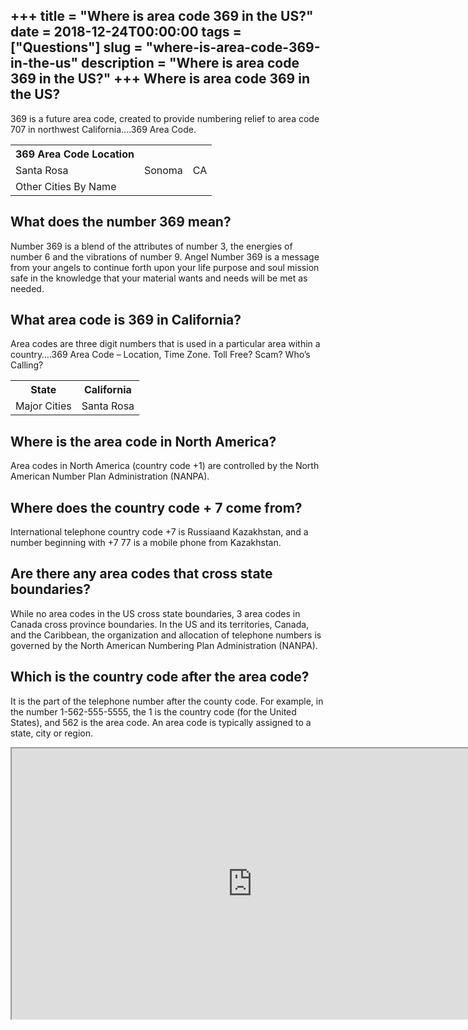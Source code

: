 +++
title = "Where is area code 369 in the US?"
date = 2018-12-24T00:00:00
tags = ["Questions"]
slug = "where-is-area-code-369-in-the-us"
description = "Where is area code 369 in the US?"
+++
Where is area code 369 in the US?
---------------------------------

369 is a future area code, created to provide numbering relief to area code 707 in northwest California….369 Area Code.

<table><tr><th>369 Area Code Location</th></tr><tr><td>Santa Rosa</td><td>Sonoma</td><td>CA</td></tr><tr><td>Other Cities By Name</td></tr></table>

What does the number 369 mean?
------------------------------

Number 369 is a blend of the attributes of number 3, the energies of number 6 and the vibrations of number 9. Angel Number 369 is a message from your angels to continue forth upon your life purpose and soul mission safe in the knowledge that your material wants and needs will be met as needed.

What area code is 369 in California?
------------------------------------

Area codes are three digit numbers that is used in a particular area within a country….369 Area Code – Location, Time Zone. Toll Free? Scam? Who’s Calling?

<table><tr><th>State</th><th>California</th></tr><tr><td>Major Cities</td><td>Santa Rosa</td></tr></table>

Where is the area code in North America?
----------------------------------------

Area codes in North America (country code +1) are controlled by the North American Number Plan Administration (NANPA).

Where does the country code + 7 come from?
------------------------------------------

International telephone country code +7 is Russiaand Kazakhstan, and a number beginning with +7 77 is a mobile phone from Kazakhstan.

Are there any area codes that cross state boundaries?
-----------------------------------------------------

While no area codes in the US cross state boundaries, 3 area codes in Canada cross province boundaries. In the US and its territories, Canada, and the Caribbean, the organization and allocation of telephone numbers is governed by the North American Numbering Plan Administration (NANPA).

Which is the country code after the area code?
----------------------------------------------

It is the part of the telephone number after the county code. For example, in the number 1-562-555-5555, the 1 is the country code (for the United States), and 562 is the area code. An area code is typically assigned to a state, city or region.

<iframe allow="accelerometer; autoplay; clipboard-write; encrypted-media; gyroscope; picture-in-picture" allowfullscreen="" class="__youtube_prefs__  epyt-is-override  no-lazyload" data-no-lazy="1" data-origheight="433" data-origwidth="770" data-skipgform_ajax_framebjll="" height="433" id="_ytid_14765" loading="lazy" src="https://www.youtube.com/embed/EqHIn6eWfus?enablejsapi=1&autoplay=0&cc_load_policy=0&cc_lang_pref=&iv_load_policy=1&loop=0&modestbranding=0&rel=1&fs=1&playsinline=0&autohide=2&theme=dark&color=red&controls=1&" title="YouTube player" width="770"></iframe>